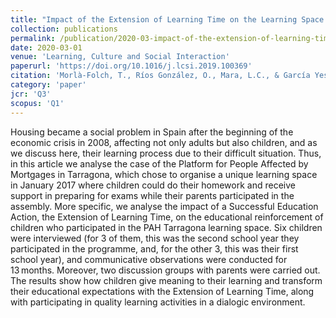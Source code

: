 ```yaml
---
title: "Impact of the Extension of Learning Time on the Learning Space of the Platform for People Affected by Mortgages Tarragona"
collection: publications
permalink: /publication/2020-03-impact-of-the-extension-of-learning-time
date: 2020-03-01
venue: 'Learning, Culture and Social Interaction'
paperurl: 'https://doi.org/10.1016/j.lcsi.2019.100369'
citation: 'Morlà-Folch, T., Ríos González, O., Mara, L.C., & García Yeste, C. (2020). Impact of the Extension of Learning Time on the Learning Space of the Platform for People Affected by Mortgages Tarragona. Learning, Culture and Social Interaction, 24.'
category: 'paper'
jcr: 'Q3'
scopus: 'Q1'
---
```


Housing became a social problem in Spain after the beginning of the economic crisis in 2008, affecting not only adults but also children, and as we discuss here, their learning process due to their difficult situation. Thus, in this article we analyse the case of the Platform for People Affected by Mortgages in Tarragona, which chose to organise a unique learning space in January 2017 where children could do their homework and receive support in preparing for exams while their parents participated in the assembly. More specific, we analyse the impact of a Successful Education Action, the Extension of Learning Time, on the educational reinforcement of children who participated in the PAH Tarragona learning space. Six children were interviewed (for 3 of them, this was the second school year they participated in the programme, and, for the other 3, this was their first school year), and communicative observations were conducted for 13 months. Moreover, two discussion groups with parents were carried out. The results show how children give meaning to their learning and transform their educational expectations with the Extension of Learning Time, along with participating in quality learning activities in a dialogic environment.
